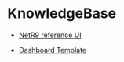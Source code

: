 # KnowledgeBase

- [NetR9 reference UI](https://drive.google.com/open?id=1tNfbxUHXDLUYtpACgCYrvm1mg4Tgoqpl)

- [Dashboard Template](https://demos.creative-tim.com/light-bootstrap-dashboard/examples/dashboard.html)

